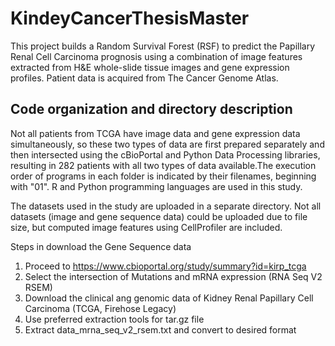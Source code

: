 # KindeyCancerThesisMaster

This project builds a Random Survival Forest (RSF) to predict the Papillary Renal Cell Carcinoma prognosis using a combination of image features extracted from H&E whole-slide tissue images and gene expression profiles. Patient data is acquired from The Cancer Genome Atlas.  

## Code organization and directory description

Not all patients from TCGA have image data and gene expression data simultaneously, so these two types of data are first prepared separately and then intersected using the cBioPortal and Python Data Processing libraries, resulting in 282 patients with all two types of data available.The execution order of programs in each folder is indicated by their filenames, beginning with "01". R and Python programming languages are used in this study.

The datasets used in the study are uploaded in a separate directory. Not all datasets (image and gene sequence data) could be uploaded due to file size, but computed image features using CellProfiler are included. 

Steps in download the Gene Sequence data
1) Proceed to https://www.cbioportal.org/study/summary?id=kirp_tcga
2) Select the intersection of Mutations and mRNA expression (RNA Seq V2 RSEM)
3) Download the clinical ang genomic data of Kidney Renal Papillary Cell Carcinoma (TCGA, Firehose Legacy)
4) Use preferred extraction tools for tar.gz file
5) Extract data_mrna_seq_v2_rsem.txt and convert to desired format

